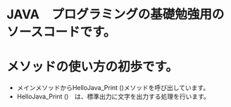 # JAVA　プログラミングの基礎勉強用のソースコードです。
#  メソッドの使い方の初歩です。    
* メインメソッドからHelloJava_Print ()メソッドを呼び出しています。  
* HelloJava_Print ()　は、標準出力に文字を出力する処理を行います。  

